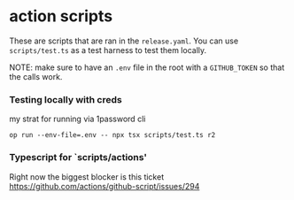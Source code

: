 # action scripts

These are scripts that are ran in the `release.yaml`.
You can use `scripts/test.ts` as a test harness to test them locally.

NOTE: make sure to have an `.env` file in the root with a `GITHUB_TOKEN` so that the calls work.


### Testing locally with creds
my strat for running via 1password cli
```
op run --env-file=.env -- npx tsx scripts/test.ts r2
```

### Typescript for `scripts/actions'
Right now the biggest blocker is this ticket
https://github.com/actions/github-script/issues/294
